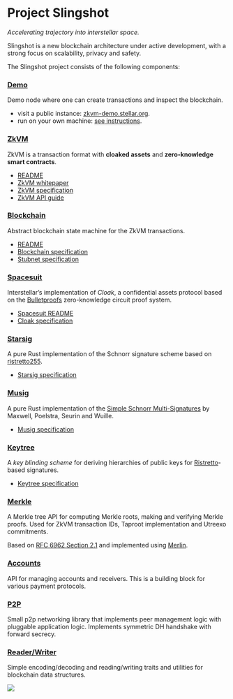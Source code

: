 # Project Slingshot

_Accelerating trajectory into interstellar space._

Slingshot is a new blockchain architecture under active development,
with a strong focus on scalability, privacy and safety.

The Slingshot project consists of the following components:

### [Demo](demo)

Demo node where one can create transactions and inspect the blockchain.

* visit a public instance: [zkvm-demo.stellar.org](https://zkvm-demo.stellar.org).
* run on your own machine: [see instructions](demo/README.md).

### [ZkVM](zkvm)

ZkVM is a transaction format with **cloaked assets** and **zero-knowledge smart contracts**.

* [README](zkvm/README.md)
* [ZkVM whitepaper](zkvm/docs/zkvm-design.md)
* [ZkVM specification](zkvm/docs/zkvm-spec.md)
* [ZkVM API guide](zkvm/docs/zkvm-api.md)

### [Blockchain](blockchain)

Abstract blockchain state machine for the ZkVM transactions.

* [README](zkvm/README.md)
* [Blockchain specification](zkvm/docs/zkvm-blockchain.md)
* [Stubnet specification](zkvm/docs/zkvm-stubnet.md)

### [Spacesuit](spacesuit)

Interstellar’s implementation of _Cloak_, a confidential assets protocol
based on the [Bulletproofs](https://doc.dalek.rs/bulletproofs/index.html) zero-knowledge circuit proof system.

* [Spacesuit README](spacesuit/README.md)
* [Cloak specification](spacesuit/spec.md)

### [Starsig](starsig)

A pure Rust implementation of the Schnorr signature scheme based on [ristretto255](https://ristretto.group).

* [Starsig specification](starsig/docs/spec.md)

### [Musig](musig)

A pure Rust implementation of the [Simple Schnorr Multi-Signatures](https://eprint.iacr.org/2018/068) by Maxwell, Poelstra, Seurin and Wuille.

* [Musig specification](musig/docs/musig-spec.md)

### [Keytree](keytree)

A _key blinding scheme_ for deriving hierarchies of public keys for [Ristretto](https://ristretto.group)-based signatures.

* [Keytree specification](keytree/keytree.md)

### [Merkle](merkle)

A Merkle tree API for computing Merkle roots, making and verifying Merkle proofs.
Used for ZkVM transaction IDs, Taproot implementation and Utreexo commitments.

Based on [RFC 6962 Section 2.1](https://tools.ietf.org/html/rfc6962#section-2.1) and implemented using [Merlin](https://merlin.cool).

### [Accounts](accounts)

API for managing accounts and receivers. This is a building block for various payment protocols.

### [P2P](p2p)

Small p2p networking library that implements peer management logic with pluggable application logic.
Implements symmetric DH handshake with forward secrecy.

### [Reader/Writer](readerwriter)

Simple encoding/decoding and reading/writing traits and utilities for blockchain data structures.


![](https://user-images.githubusercontent.com/698/57546709-2d696c00-7312-11e9-8430-51ed9b51e6c8.png)
